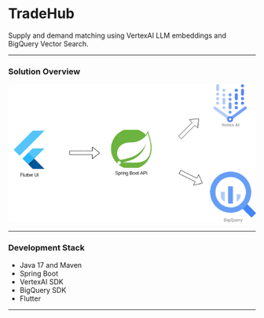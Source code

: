 # TradeHub 
Supply and demand matching using VertexAI LLM embeddings and BigQuery Vector Search.

---
### Solution Overview
![image](images/architecture.png)

---
### Development Stack
- Java 17 and Maven
- Spring Boot
- VertexAI SDK
- BigQuery SDK
- Flutter
---
